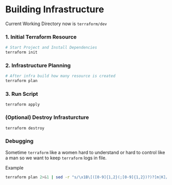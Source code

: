 # Building Infrastructure

Current Working Directory now is `terraform/dev`

### 1. Initial Terraform Resource

```bash
# Start Project and Install Dependencies
terraform init
```

### 2. Infrastructure Planning

```bash
# After infra build how many resource is created
terraform plan
```

### 3. Run Script

```
terraform apply
```

### (Optional) Destroy Infrasturcture

```bash
terraform destroy
```

### Debugging

Sometime `terraform` like a women hard to understand or hard to control like a man so we want to keep `terraform` logs in file.

Example

```bash
terraform plan 2>&1 | sed -r "s/\x1B\[([0-9]{1,2}(;[0-9]{1,2})?)?[m|K]//g" > output_plan.txt
```
